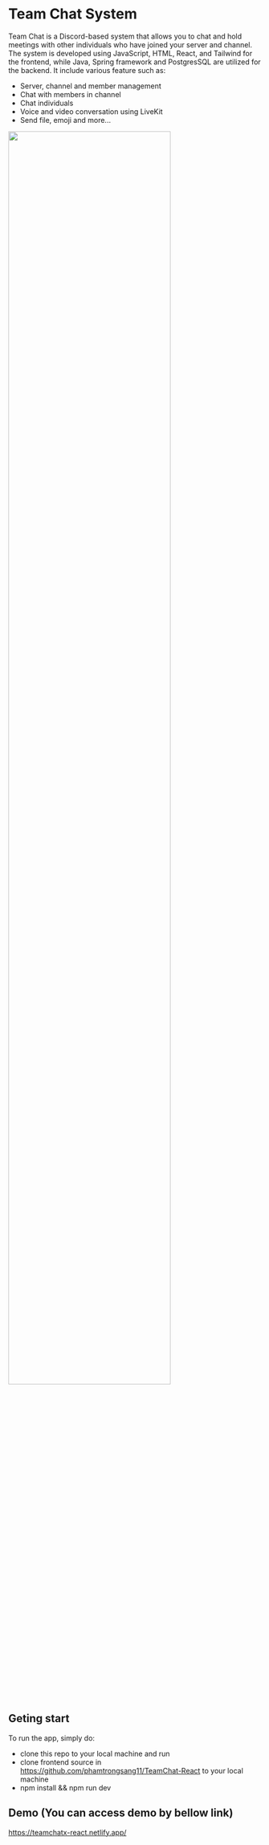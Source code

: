 # Team Chat System
Team Chat is a Discord-based system that allows you to chat and hold meetings with other individuals who have joined your server and channel. The system is developed using JavaScript, HTML, React, and Tailwind for the frontend, while Java, Spring framework and PostgresSQL are utilized for the backend. It include various feature such as:
- Server, channel and member management
- Chat with members in channel
- Chat individuals
- Voice and video conversation using LiveKit
- Send file, emoji and more...
<img src="https://github.com/phamtrongsang11/TeamChat-React/assets/101312630/ad149efd-b219-4612-ba48-1f0846af48c8" width="80%" height="80%">


## Geting start
To run the app, simply do:
- clone this repo to your local machine and run
- clone frontend source in https://github.com/phamtrongsang11/TeamChat-React to your local machine
- npm install && npm run dev

## Demo (You can access demo by bellow link)
https://teamchatx-react.netlify.app/
